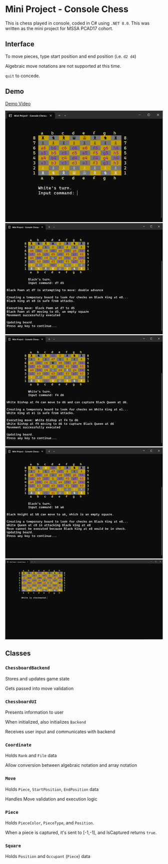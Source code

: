 # Mini Project - Console Chess
This is chess played in console, coded in C# using `.NET 8.0`. This was written as the mini project for MSSA PCAD17 cohort.


## Interface

To move pieces, type start position and end position (i.e. `d2 d4`)

Algebraic move notations are not supported at this time.

`quit` to concede.

## Demo
[Demo Video](https://soomin-song-mssa-pcad17.github.io/Mini-Project---Console-Chess/)

![Screenshot1](./media/Screenshot1.png)
![Screenshot2](./media/Screenshot2.png)
![Screenshot3](./media/Screenshot3.png)
![Screenshot4](./media/Screenshot4.png)
![Screenshot5](./media/Screenshot5.png)

## Classes

### `ChessboardBackend`

Stores and updates game state

Gets passed into move validation

### `ChessboardUI`

Presents information to user

When initialized, also initializes `Backend`

Receives user input and communicates with backend

### `Coordinate`

Holds `Rank` and `File` data

Allow conversion between algebraic notation and array notation

### `Move`

Holds `Piece`, `StartPosition`, `EndPosition` data

Handles Move validation and execution logic

### `Piece`

Holds `PieceColor`, `PieceType`, and `Position`.

When a piece is captured, it's sent to [-1,-1], and IsCaptured returns `true`.

### `Square`

Holds `Position` and `Occupant` (`Piece`) data
